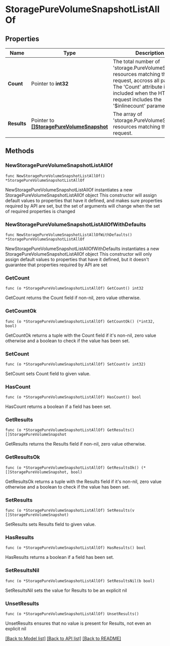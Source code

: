 # StoragePureVolumeSnapshotListAllOf

## Properties

Name | Type | Description | Notes
------------ | ------------- | ------------- | -------------
**Count** | Pointer to **int32** | The total number of &#39;storage.PureVolumeSnapshot&#39; resources matching the request, accross all pages. The &#39;Count&#39; attribute is included when the HTTP GET request includes the &#39;$inlinecount&#39; parameter. | [optional] 
**Results** | Pointer to [**[]StoragePureVolumeSnapshot**](StoragePureVolumeSnapshot.md) | The array of &#39;storage.PureVolumeSnapshot&#39; resources matching the request. | [optional] 

## Methods

### NewStoragePureVolumeSnapshotListAllOf

`func NewStoragePureVolumeSnapshotListAllOf() *StoragePureVolumeSnapshotListAllOf`

NewStoragePureVolumeSnapshotListAllOf instantiates a new StoragePureVolumeSnapshotListAllOf object
This constructor will assign default values to properties that have it defined,
and makes sure properties required by API are set, but the set of arguments
will change when the set of required properties is changed

### NewStoragePureVolumeSnapshotListAllOfWithDefaults

`func NewStoragePureVolumeSnapshotListAllOfWithDefaults() *StoragePureVolumeSnapshotListAllOf`

NewStoragePureVolumeSnapshotListAllOfWithDefaults instantiates a new StoragePureVolumeSnapshotListAllOf object
This constructor will only assign default values to properties that have it defined,
but it doesn't guarantee that properties required by API are set

### GetCount

`func (o *StoragePureVolumeSnapshotListAllOf) GetCount() int32`

GetCount returns the Count field if non-nil, zero value otherwise.

### GetCountOk

`func (o *StoragePureVolumeSnapshotListAllOf) GetCountOk() (*int32, bool)`

GetCountOk returns a tuple with the Count field if it's non-nil, zero value otherwise
and a boolean to check if the value has been set.

### SetCount

`func (o *StoragePureVolumeSnapshotListAllOf) SetCount(v int32)`

SetCount sets Count field to given value.

### HasCount

`func (o *StoragePureVolumeSnapshotListAllOf) HasCount() bool`

HasCount returns a boolean if a field has been set.

### GetResults

`func (o *StoragePureVolumeSnapshotListAllOf) GetResults() []StoragePureVolumeSnapshot`

GetResults returns the Results field if non-nil, zero value otherwise.

### GetResultsOk

`func (o *StoragePureVolumeSnapshotListAllOf) GetResultsOk() (*[]StoragePureVolumeSnapshot, bool)`

GetResultsOk returns a tuple with the Results field if it's non-nil, zero value otherwise
and a boolean to check if the value has been set.

### SetResults

`func (o *StoragePureVolumeSnapshotListAllOf) SetResults(v []StoragePureVolumeSnapshot)`

SetResults sets Results field to given value.

### HasResults

`func (o *StoragePureVolumeSnapshotListAllOf) HasResults() bool`

HasResults returns a boolean if a field has been set.

### SetResultsNil

`func (o *StoragePureVolumeSnapshotListAllOf) SetResultsNil(b bool)`

 SetResultsNil sets the value for Results to be an explicit nil

### UnsetResults
`func (o *StoragePureVolumeSnapshotListAllOf) UnsetResults()`

UnsetResults ensures that no value is present for Results, not even an explicit nil

[[Back to Model list]](../README.md#documentation-for-models) [[Back to API list]](../README.md#documentation-for-api-endpoints) [[Back to README]](../README.md)


